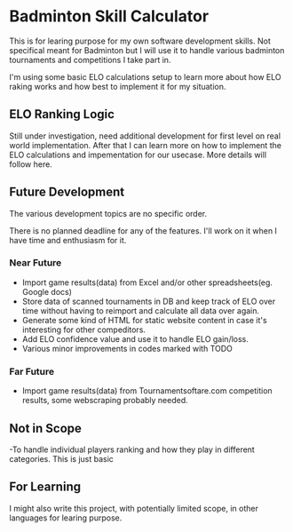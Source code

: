 # Badminton Skill Calculator

This is for learing purpose for my own software development skills.
Not specifical meant for Badminton but I will use it to handle various badminton tournaments and competitions I take part in.

I'm using some basic ELO calculations setup to learn more about how ELO raking works and how best to implement it for my situation.

## ELO Ranking Logic

Still under investigation, need additional development for first level on real world implementation. After that I can learn more on how to implement the ELO calculations and impementation for our usecase. More details will follow here.

## Future Development

The various development topics are no specific order. 

There is no planned deadline for any of the features. I'll work on it when I have time and enthusiasm for it.

### Near Future

- Import game results(data) from Excel and/or other spreadsheets(eg. Google docs)
- Store data of scanned tournaments in DB and keep track of ELO over time without having to reimport and calculate all data over again.
- Generate some kind of HTML for static website content in case it's interesting for other compeditors.
- Add ELO confidence value and use it to handle ELO gain/loss.
- Various minor improvements in codes marked with TODO

### Far Future

- Import game results(data) from Tournamentsoftare.com competition results, some webscraping probably needed.

## Not in Scope

-To handle individual players ranking and how they play in different categories. This is just basic 

## For Learning

I might also write this project, with potentially limited scope, in other languages for learing purpose.